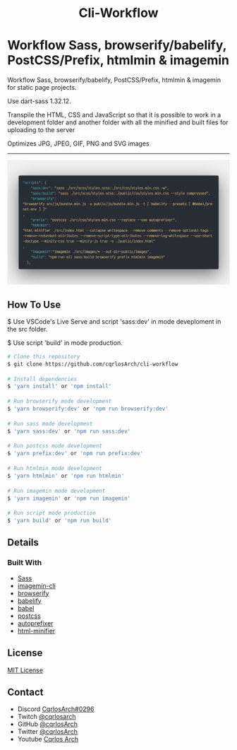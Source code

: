 
<h1 align="center">Cli-Workflow</h1>

# Workflow Sass, browserify/babelify, PostCSS/Prefix, htmlmin & imagemin

Workflow Sass, browserify/babelify, PostCSS/Prefix, htmlmin & imagemin for static page projects.

Use dart-sass 1.32.12.

Transpile the HTML, CSS and JavaScript so that it is possible to work in a development folder and another folder with all the minified and built files for uploading to the server

Optimizes JPG, JPEG, GIF, PNG and SVG images


***

<p align="center">
  <img src="screenshot_2.png">
</p>

## How To Use

$ Use VSCode's Live Serve and script 'sass:dev' in mode deveploment in the src folder.

$ Use script 'build' in mode production.


```bash
# Clone this repository
$ git clone https://github.com/cqrlosArch/cli-workflow

# Install dependencies
$ 'yarn install' or 'npm install'

# Run browserify mode development
$ 'yarn browserify:dev' or 'npm run browserify:dev'

# Run sass mode development
$ 'yarn sass:dev' or 'npm run sass:dev'

# Run postcss mode development
$ 'yarn prefix:dev' or 'npm run prefix:dev'

# Run htmlmin mode development
$ 'yarn htmlmin' or 'npm run htmlmin'

# Run imagemin mode development
$ 'yarn imagemin' or 'npm run imagemin'

# Run script mode production
$ 'yarn build' or 'npm run build'
```

## Details

### Built With

- [Sass](https://sass-lang.com/)
- [imagemin-cli](https://www.npmjs.com/package/imagemin-cli)
- [browserify](https://browserify.org/)
- [babelify](https://github.com/babel/babelify)
- [babel](https://babeljs.io/)
- [postcss](https://postcss.org/)
- [autoprefixer](https://github.com/postcss/autoprefixer)
- [html-minifier](https://www.npmjs.com/package/html-minifier)

## License

[MIT License](./LICENSE)

## Contact

- Discord [CqrlosArch#0296](https://discord.com/)
- Twitch [@cqrlosarch](https://www.twitch.tv/cqrlosarch/about)
- GitHub [@cqrlosArch](https://github.com/cqrlosArch)
- Twitter [@cqrlosArch](https://twitter.com/cqrlosArch)
- Youtube [Cqrlos Arch](https://www.youtube.com/channel/UCV8eaXiCFXUN5Rkpc42G3ZQ)
